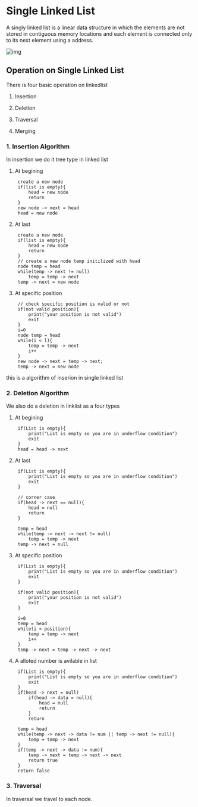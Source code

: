 # Single Linked List

A singly linked list is a linear data structure in which the elements are not stored in contiguous memory locations and each element is connected only to its next element using a address.

![img](https://media.geeksforgeeks.org/wp-content/uploads/singly-linkedlist.png)

## Operation on Single Linked List
There is four basic operation on linkedlist
1. Insertion

2. Deletion

3. Traversal

4. Merging

### 1. Insertion Algorithm
In insertion we do it tree type in linked list
1. At begining

        create a new node
        if(list is empty){
            head = new node
            return
        }
        new node -> next = head
        head = new node

2. At last

        create a new node
        if(list is empty){
            head = new node
            return
        }
        // create a new node temp initilized with head
        node temp = head
        while(temp -> next != null)
            temp = temp -> next
        temp -> next = new node

3. At specific position

        // check specific position is valid or not
        if(not valid position){
            print("your position is not valid")
            exit
        }
        i=0
        node temp = head
        while(i < l){
            temp = temp -> next
            i++
        }
        new node -> next = temp -> next;
        temp -> next = new node

this is a algorithm of inserion in single linked list

### 2. Deletion Algorithm
We also do a deletion in linklist as a four types

1. At begining

        if(List is empty){
            print("List is empty so you are in underflow condition")
            exit
        }
        head = head -> next

2. At last

        if(List is empty){
            print("List is empty so you are in underflow condition")
            exit
        }

        // corner case
        if(head -> next == null){
            head = null
            return
        }

        temp = head
        while(temp -> next -> next != null)
            temp = temp -> next
        temp -> next = null

3. At specific position

        if(List is empty){
            print("List is empty so you are in underflow condition")
            exit
        }

        if(not valid position){
            print("your position is not valid")
            exit
        }

        i=0
        temp = head
        while(i < position){
            temp = temp -> next
            i++
        }
        temp -> next = temp -> next -> next


4. A alloted number is avilable in list

        if(List is empty){
            print("List is empty so you are in underflow condition")
            exit
        }
        if(head -> next = null)
            if(head -> data = null){
                head = null
                return
            }
            return
        
        temp = head
        while(temp -> next -> data != num || temp -> next != null){
            temp = temp -> next
        }
        if(temp -> next -> data != num){
            temp -> next = temp -> next -> next
            return true
        }
        return false

### 3. Traversal
In traversal we travel to each node.